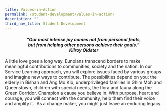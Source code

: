 ```yaml
---
title: Values–in–Action
permalink: /student-development/values-in-action/
description: ""
third_nav_title: Student Development
---
```


<center><h4><em>“Our most intense joy comes not from personal feats,<br>but from helping other persons achieve their goals.”  <br><b>Kilroy Oldster</b></em></h4></center>

A little love goes a long way. Eunoians transcend borders to make meaningful contributions to communities, society and the nation. In our Service Learning approach, you will explore issues faced by various groups and imagine new ways to contribute. The possibilities depend on you: the elderly in Bishan and Ang Mo Kio, underprivileged families in Ghim Moh and Queenstown, children with special needs, the flora and fauna along the Green Corridor. Champion a cause you believe in. With purpose, heart and courage, you will connect with the community, help them find their voice and amplify it.  As a change maker, you might just leave an enduring legacy.